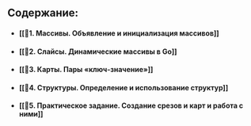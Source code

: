 
## Содержание:
- #### [[📘1. Массивы. Объявление и инициализация массивов]]
- #### [[📘2. Слайсы. Динамические массивы в Go]]
- #### [[📘3. Карты. Пары «ключ-значение»]]
- #### [[📘4. Структуры. Определение и использование структур]]
- #### [[📘5. Практическое задание. Создание срезов и карт и работа с ними]]
